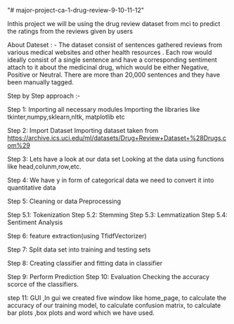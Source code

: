 "# major-project-ca-1-drug-review-9-10-11-12"


Inthis project we will be using the drug review dataset from mci to predict the ratings from the reviews given by users 

About Dateset : -
The dataset consist of sentences gathered reviews from various medical websites and other health resources . Each row would ideally consist of a single sentence and have a corresponding sentiment attach to it about the medicinal drug, which would be either Negative, Positive or Neutral. There are more than 20,000 sentences and they have been manually tagged.

Step by Step approach :-

Step 1: Importing all necessary modules
Importing the libraries like tkinter,numpy,sklearn,nltk, matplotlib etc

Step 2: Import Dataset
Importing dataset taken from https://archive.ics.uci.edu/ml/datasets/Drug+Review+Dataset+%28Drugs.com%29

Step 3: Lets have a look at our data set
Looking at the data using functions like head,colunm,row,etc.

Step 4: We have y in form of categorical data we need to convert it into quantitative data

Step 5: Cleaning or data Preprocessing

Step 5.1: Tokenization
Step 5.2: Stemming
Step 5.3: Lemmatization
Step 5.4: Sentiment Analysis

Step 6: feature extraction(using TfidfVectorizer)

Step 7: Split data set into training and testing sets

Step 8: Creating classifier and fitting data in classifier

Step 9: Perform Prediction
Step 10: Evaluation
Checking the accuracy scorce of the classifiers.

step 11: GUI ,In gui we created five window like home_page, to calculate the accuracy of our training model, to calculate confusion matrix, to calculate bar plots ,box plots and word which we have used. 
